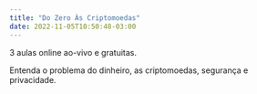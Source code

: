 ```yaml
---
title: "Do Zero Às Criptomoedas"
date: 2022-11-05T10:50:48-03:00
---
```


3 aulas online ao-vivo e gratuitas.

Entenda o problema do dinheiro, as criptomoedas, segurança e privacidade.
